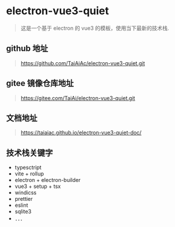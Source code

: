 # electron-vue3-quiet

> 这是一个基于 electron 的 vue3 的模板，使用当下最新的技术栈.

## github 地址

> https://github.com/TaiAiAc/electron-vue3-quiet.git

## gitee 镜像仓库地址

> https://gitee.com/TaiAi/electron-vue3-quiet.git

## 文档地址

> https://taiaiac.github.io/electron-vue3-quiet-doc/

## 技术栈关键字

- typesctript
- vite + rollup
- electron + electron-builder
- vue3 + setup + tsx
- windicss
- prettier
- eslint
- sqlite3
- ．．．
